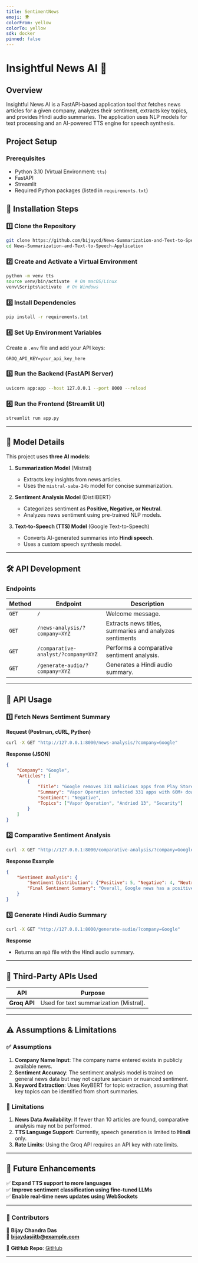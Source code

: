```yaml
---
title: SentimentNews
emoji: 🌍
colorFrom: yellow
colorTo: yellow
sdk: docker
pinned: false
---
```


# **Insightful News AI** 🤖

## Overview
Insightful News AI is a FastAPI-based application tool that fetches news articles for a given company, analyzes their sentiment, extracts key topics, and provides Hindi audio summaries. The application uses NLP models for text processing and an AI-powered TTS engine for speech synthesis.

## **Project Setup**  
### Prerequisites
- Python 3.10 (Virtual Environment: `tts`)
- FastAPI
- Streamlit
- Required Python packages (listed in `requirements.txt`)

## 🚀 Installation Steps

### **1️⃣ Clone the Repository**  
```bash
git clone https://github.com/bijaycd/News-Summarization-and-Text-to-Speech-Application.git
cd News-Summarization-and-Text-to-Speech-Application
```

### **2️⃣ Create and Activate a Virtual Environment**  
```bash
python -m venv tts
source venv/bin/activate  # On macOS/Linux
venv\Scripts\activate  # On Windows
```

### **3️⃣ Install Dependencies**  
```bash
pip install -r requirements.txt
```

### **4️⃣ Set Up Environment Variables**  
Create a `.env` file and add your API keys:  
```
GROQ_API_KEY=your_api_key_here
```

### **5️⃣ Run the Backend (FastAPI Server)**  
```bash
uvicorn app:app --host 127.0.0.1 --port 8000 --reload
```

### **6️⃣ Run the Frontend (Streamlit UI)**  
```bash
streamlit run app.py
```

---

## **🧠 Model Details**  

This project uses **three AI models**:  

1. **Summarization Model** (Mistral)  
   - Extracts key insights from news articles.  
   - Uses the `mistral-saba-24b` model for concise summarization.  

2. **Sentiment Analysis Model** (DistilBERT)
   - Categorizes sentiment as **Positive, Negative, or Neutral**.  
   - Analyzes news sentiment using pre-trained NLP models.  

3. **Text-to-Speech (TTS) Model** (Google Text-to-Speech)
   - Converts AI-generated summaries into **Hindi speech**.  
   - Uses a custom speech synthesis model.  

---

## **🛠 API Development**  

### **Endpoints**  

| Method | Endpoint                  | Description |
|--------|---------------------------|-------------|
| `GET`  | `/`                        | Welcome message. |
| `GET`  | `/news-analysis/?company=XYZ` | Extracts news titles, summaries and analyzes sentiments |
| `GET`  | `/comparative-analyst/?company=XYZ` | Performs a comparative sentiment analysis. |
| `GET`  | `/generate-audio/?company=XYZ` | Generates a Hindi audio summary. |

---

## **📡 API Usage**  

### **1️⃣ Fetch News Sentiment Summary**  
**Request (Postman, cURL, Python)**  
```bash
curl -X GET "http://127.0.0.1:8000/news-analysis/?company=Google"
```
**Response (JSON)**  
```json
{
    "Company": "Google",
    "Articles": [
        {
            "Title": "Google removes 331 malicious apps from Play Store",
            "Summary": "Vapor Operation infected 331 apps with 60M+ downloads, engaging in ad fraud and phishing...",
            "Sentiment": "Negative",
            "Topics": ["Vapor Operation", "Andriod 13", "Security"]
        }
    ]
}
```

### **2️⃣ Comparative Sentiment Analysis**  
```bash
curl -X GET "http://127.0.0.1:8000/comparative-analysis/?company=Google"
```
**Response Example**
```json
{
    "Sentiment Analysis": {
        "Sentiment Distribution": {"Positive": 5, "Negative": 4, "Neutral": 1},
        "Final Sentiment Summary": "Overall, Google news has a positive sentiment..."
    }
}
```

### **3️⃣ Generate Hindi Audio Summary**  
```bash
curl -X GET "http://127.0.0.1:8000/generate-audio/?company=Google"
```
**Response**  
- Returns an `mp3` file with the Hindi audio summary.

---

## **🔗 Third-Party APIs Used**  

| API       | Purpose |
|-----------|---------|
| **Groq API** | Used for text summarization (Mistral). |

---

## **⚠ Assumptions & Limitations**  

### **✅ Assumptions**  
1. **Company Name Input**: The company name entered exists in publicly available news.  
2. **Sentiment Accuracy**: The sentiment analysis model is trained on general news data but may not capture sarcasm or nuanced sentiment.  
3. **Keyword Extraction**: Uses KeyBERT for topic extraction, assuming that key topics can be identified from short summaries.  

### **🚨 Limitations**  
1. **News Data Availability**: If fewer than 10 articles are found, comparative analysis may not be performed.  
2. **TTS Language Support**: Currently, speech generation is limited to **Hindi** only.  
3. **Rate Limits**: Using the Groq API requires an API key with rate limits.  

---

## **📌 Future Enhancements**  
✅ **Expand TTS support to more languages**  
✅ **Improve sentiment classification using fine-tuned LLMs**  
✅ **Enable real-time news updates using WebSockets**

---

### **🔗 Contributors**  
👤 **Bijay Chandra Das**  
📧 **bijaydasiitb@example.com**  

📌 **GitHub Repo**: [GitHub](https://github.com/bijaycd/News-Summarization-and-Text-to-Speech-Application)  

---
